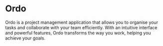 # Ordo

Ordo is a project management application that allows you to organise your tasks and collaborate with your team efficiently. With an intuitive interface and powerful features, Ordo transforms the way you work, helping you achieve your goals.
